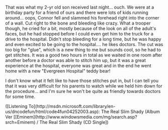 That was what my 2-yr old son received last night... ouch. We were at a birthday party for a friend of ours and there were lots of kids running around... oops, Connor fell and slammed his forehead right into the corner of a wall. Cut right to the bone and bleeding like crazy. What a trooper though, he cried for a bit, mostly because of the look on all of the adult's faces, but he had stopped before I could even get him to the truck for a drive to the hospital. Didn't stop bleeding for a long time, but he was happy and even excited to be going to the hospital.... he likes doctors. The cut was too big for "glue", which is a new thing to me but sounds cool, so he had to get stitches. It was a good two hours in total as we waited in one room after another before a doctor was able to stitch him up, but it was a great experience at the hospital, everyone was great and in the end he went home with a new "Evergreen Hospital" teddy bear!

I don't know what it felt like to have those stitches put in, but I can tell you that it was very difficult for his parents to watch while we held him down for the procedure... and I'm sure he won't be quite as friendly towards doctors for some time.

<div class="media">
  ([Listening To](http://msdn.microsoft.com/library/en-us/dncodefun/html/code4fun04252003.asp): The Real Slim Shady (Album Ver [[Eminem](http://www.windowsmedia.com/mg/search.asp?srch=Eminem) / The Real Slim Shady (CD Single])
</div>